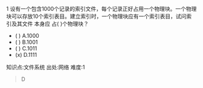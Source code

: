 1
设有一个包含1000个记录的索引文件，每个记录正好占用一个物理块。一个物理块可以存放10个索引表目。建立索引时，一个物理块应有一个索引表目，试问索引及其文件
本身应 占( )个物理块？
- ( ) A.1000
- ( ) B.1001
- ( ) C.1011
- (x) D.1111

知识点:文件系统
出处:网络
难度:1
> D
